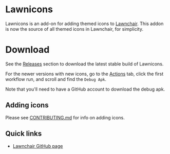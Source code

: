 # Lawnicons
Lawnicons is an add-on for adding themed icons to [Lawnchair](https://github.com/LawnchairLauncher/lawnchair).
This addon is now the source of all themed icons in Lawnchair, for simplicity.

# Download
See the [Releases](https://github.com/LawnchairLauncher/lawnicons/releases) section to download the latest stable build of Lawnicons.

For the newer versions with new icons, go to the [Actions](https://github.com/LawnchairLauncher/lawnicons/actions) tab,
click the first workflow run, and scroll and find the `Debug Apk`.

Note that you'll need to have a GitHub account to download the debug apk.

## Adding icons
Please see [CONTRIBUTING.md](CONTRIBUTING.md) for info on adding icons.

## Quick links
* [Lawnchair GitHub page](https://github.com/LawnchairLauncher/lawnchair)

